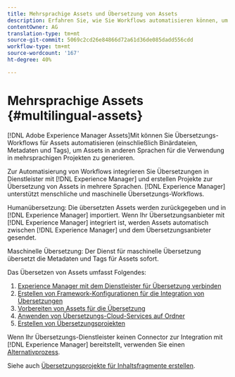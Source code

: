 ```yaml
---
title: Mehrsprachige Assets und Übersetzung von Assets
description: Erfahren Sie, wie Sie Workflows automatisieren können, um Assets, einschließlich Binärdateien, Metadaten und Tags, in mehrere Sprachen zu übersetzen.
contentOwner: AG
translation-type: tm+mt
source-git-commit: 5069c2cd26e84866d72a61d36de085dadd556cdd
workflow-type: tm+mt
source-wordcount: '167'
ht-degree: 40%

---
```



# Mehrsprachige Assets {#multilingual-assets}

[!DNL Adobe Experience Manager Assets]Mit können Sie Übersetzungs-Workflows für Assets automatisieren (einschließlich Binärdateien, Metadaten und Tags), um Assets in anderen Sprachen für die Verwendung in mehrsprachigen Projekten zu generieren.

Zur Automatisierung von Workflows integrieren Sie Übersetzungen in Dienstleister mit [!DNL Experience Manager] und erstellen Projekte zur Übersetzung von Assets in mehrere Sprachen. [!DNL Experience Manager] unterstützt menschliche und maschinelle Übersetzungs-Workflows.

Humanübersetzung: Die übersetzten Assets werden zurückgegeben und in [!DNL Experience Manager] importiert. Wenn Ihr Übersetzungsanbieter mit [!DNL Experience Manager] integriert ist, werden Assets automatisch zwischen [!DNL Experience Manager] und dem Übersetzungsanbieter gesendet.

Maschinelle Übersetzung: Der Dienst für maschinelle Übersetzung übersetzt die Metadaten und Tags für Assets sofort.

Das Übersetzen von Assets umfasst Folgendes:

1. [Experience Manager mit dem Dienstleister für Übersetzung verbinden](/help/sites-administering/tc-tic.md#connecting-to-a-translation-service-provider)
1. [Erstellen von Framework-Konfigurationen für die Integration von Übersetzungen](/help/sites-administering/tc-tic.md)
1. [Vorbereiten von Assets für die Übersetzung](preparing-assets-for-translation.md)
1. [Anwenden von Übersetzungs-Cloud-Services auf Ordner](transition-cloud-services.md)
1. [Erstellen von Übersetzungsprojekten](translation-projects.md)

Wenn Ihr Übersetzungs-Dienstleister keinen Connector zur Integration mit [!DNL Experience Manager] bereitstellt, verwenden Sie einen [Alternativprozess](/help/sites-administering/tc-manage.md#exporting-a-translation-job).

Siehe auch [Übersetzungsprojekte für Inhaltsfragmente erstellen](creating-translation-projects-for-content-fragments.md).
